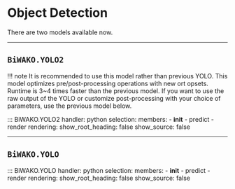 # Object Detection

There are two models available now.

---

## `BiWAKO.YOLO2`

!!! note
    It is recommended to use this model rather than previous YOLO. This model optimizes pre/post-processing operations with new ort opsets. Runtime is 3~4 times faster than the previous model. If you want to use the raw output of the YOLO or customize post-processing with your choice of parameters, use the previous model below.

::: BiWAKO.YOLO2
    handler: python
    selection:
        members:
            - __init__
            - predict
            - render
    rendering:
        show_root_heading: false
        show_source: false

---

## `BiWAKO.YOLO`

::: BiWAKO.YOLO
    handler: python
    selection:
        members:
            - __init__
            - predict
            - render
    rendering:
        show_root_heading: false
        show_source: false
